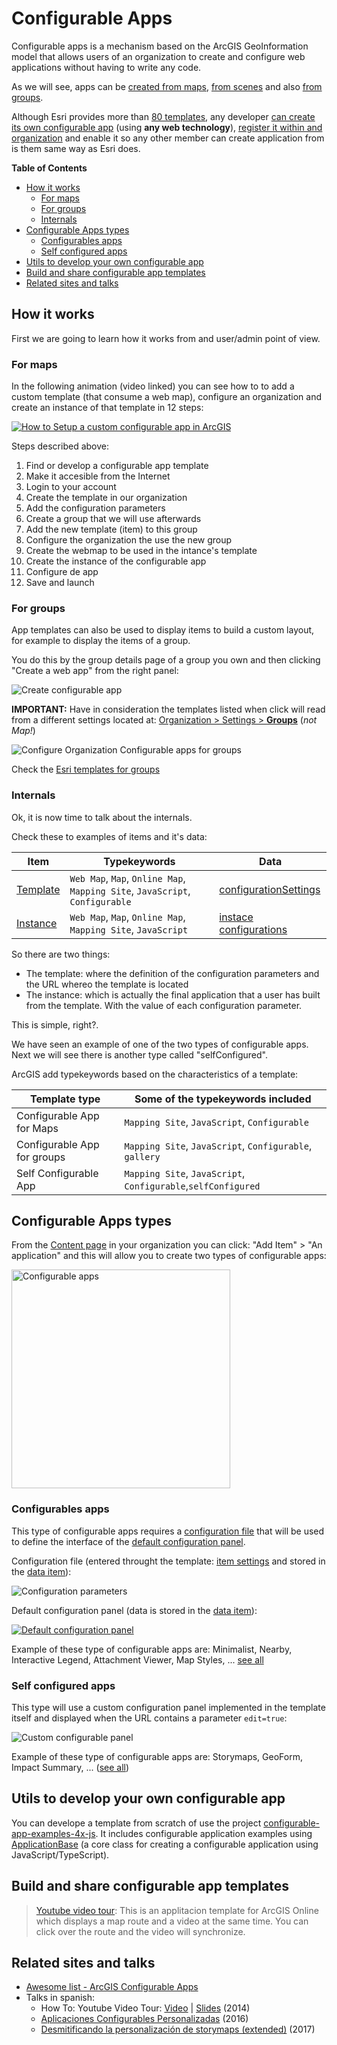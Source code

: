 # Configurable Apps

Configurable apps is a mechanism based on the ArcGIS GeoInformation model that allows users of an organization to create and configure web applications without having to write any code.

As we will see, apps can be [created from maps](https://doc.arcgis.com/en/arcgis-online/create-maps/create-map-apps.htm), [from scenes](https://doc.arcgis.com/en/arcgis-online/create-maps/create-scene-apps.htm) and also [from groups](https://doc.arcgis.com/en/arcgis-online/create-maps/create-gallery-apps.htm).

Although Esri provides more than [80 templates](https://www.arcgis.com/home/search.html?q=tags%3AArcGIS%20web%20application%20template%20owner%3Aesri_en&t=content&sortField=modified&sortOrder=desc), any developer [can create its own configurable app](https://doc.arcgis.com/en/arcgis-online/create-maps/create-app-templates.htm) (using **any web technology**), [register it within and organization](https://doc.arcgis.com/en/arcgis-online/create-maps/create-app-templates.htm#ESRI_SECTION1_FBEEDC333D2A4765BA3F807B50AD558A) and enable it so any other member can create application from is them same way as Esri does.

<!-- START doctoc generated TOC please keep comment here to allow auto update -->
<!-- DON'T EDIT THIS SECTION, INSTEAD RE-RUN doctoc TO UPDATE -->
**Table of Contents** 

- [How it works](#how-it-works)
  - [For maps](#for-maps)
  - [For groups](#for-groups)
  - [Internals](#internals)
- [Configurable Apps types](#configurable-apps-types)
  - [Configurables apps](#configurables-apps)
  - [Self configured apps](#self-configured-apps)
- [Utils to develop your own configurable app](#utils-to-develop-your-own-configurable-app)
- [Build and share configurable app templates](#build-and-share-configurable-app-templates)
- [Related sites and talks](#related-sites-and-talks)

<!-- END doctoc generated TOC please keep comment here to allow auto update -->

## How it works

First we are going to learn how it works from and user/admin point of view.

### For maps

In the following animation (video linked) you can see how to to add a custom template (that consume a web map), configure an organization and create an instance of that template in 12 steps:

[![How to Setup a custom configurable app in ArcGIS](imgs/How-to-Setup-a-custom-configurable-app-in-ArcGIS.gif)](https://youtu.be/k-fRKWWG2I8)

Steps described above:

1. Find or develop a configurable app template
2. Make it accesible from the Internet
3. Login to your account
4. Create the template in our organization
5. Add the configuration parameters
6. Create a group that we will use afterwards
7. Add the new template (item) to this group
8. Configure the organization the use the new group
9. Create the webmap to be used in the intance's template
10. Create the instance of the configurable app
11. Configure de app
12. Save and launch

### For groups

App templates can also be used to display items to build a custom layout, for example to display the items of a group. 

You do this by the group details page of a group you own and then clicking "Create a web app" from the right panel:

![Create configurable app](imgs/create-configurable-app-from-group.png)

**IMPORTANT:** Have in consideration the templates listed when click will read from a different settings located at: [Organization > Settings > **Groups**](https://www.arcgis.com/home/organization.html?tab=groups#settings) (*not Map!*)


![Configure Organization Configurable apps for groups](imgs/configure-organization-configurable-apps-for-groups.png)

Check the [Esri templates for groups](https://www.arcgis.com/home/search.html?q=typekeywords%3A%22Configurable%22%20owner%3Aesri_en%20gallery%20typekeywords%3A%22gallery%22&t=content&sortField=modified&sortOrder=desc)

### Internals

Ok, it is now time to talk about the internals. 

Check these to examples of items and it's data:

|Item|Typekeywords|Data|
|---|---|---|
|[Template](https://www.arcgis.com/home/item.html?id=4d1c59bb91fa4db78c34b1069d35cc3f)|`Web Map`, `Map`, `Online Map`, `Mapping Site`, `JavaScript`, `Configurable`|[configurationSettings](https://hhkaos.maps.arcgis.com/sharing/rest/content/items/4d1c59bb91fa4db78c34b1069d35cc3f/data?f=json)
|[Instance](https://www.arcgis.com/home/item.html?id=dfd3d90e66ed4aa9812cdf8729bf1404)|`Web Map`, `Map`, `Online Map`, `Mapping Site`, `JavaScript`|[instace configurations](https://hhkaos.maps.arcgis.com/sharing/rest/content/items/dfd3d90e66ed4aa9812cdf8729bf1404/data?f=json)

So there are two things:

* The template: where the definition of the configuration parameters and the URL whereo the template is located
* The instance: which is actually the final application that a user has built from the template. With the value of each configuration parameter.

This is simple, right?. 

We have seen an example of one of the two types of configurable apps. Next we will see there is another type called "selfConfigured".

ArcGIS add typekeywords based on the characteristics of a template:

|Template type|Some of the typekeywords included|
|---|---|
|Configurable App for Maps|`Mapping Site`, `JavaScript`, `Configurable`|
|Configurable App for groups|`Mapping Site`, `JavaScript`, `Configurable`, `gallery`|
|Self Configurable App|`Mapping Site`, `JavaScript`, `Configurable`,`selfConfigured`


## Configurable Apps types

From the [Content page](https://www.arcgis.com/home/content.html) in your organization you can click: "Add Item" > "An application" and this will allow you to create two types of configurable apps:

<img src="imgs/configurable-app-types.png" style="width:350px" alt="Configurable apps">

### Configurables apps

This type of configurable apps requires a [configuration file](https://doc.arcgis.com/en/arcgis-online/create-maps/create-app-templates.htm#ESRI_SECTION2_242BA51358AB45879C77C17EE9B1473A) that will be used to define the interface of the [default configuration panel](https://www.arcgis.com/home/webmap/configureApp.html). 

Configuration file (entered throught the template: [item settings](https://hhkaos.maps.arcgis.com/home/item.html?id=4d1c59bb91fa4db78c34b1069d35cc3f#settings) and stored in the [data item](https://hhkaos.maps.arcgis.com/sharing/rest/content/items/4d1c59bb91fa4db78c34b1069d35cc3f/data?f=json)):

![Configuration parameters](imgs/configuration-parameters.png)

Default configuration panel (data is stored in the [data item](https://hhkaos.maps.arcgis.com/sharing/rest/content/items/dfd3d90e66ed4aa9812cdf8729bf1404/data?f=json)):

[![Default configuration panel](imgs/default-configuration-panel.png)](https://hhkaos2.maps.arcgis.com/home/webmap/configureApp.html?appid=dfd3d90e66ed4aa9812cdf8729bf1404)

Example of these type of configurable apps are: Minimalist, Nearby, Interactive Legend, Attachment Viewer, Map Styles, ... [see all](https://www.arcgis.com/home/search.html?q=tags%3AArcGIS%20web%20application%20template%20owner%3Aesri_en%20-typekeywords%3AselfConfigured&t=content&sortField=modified&sortOrder=desc)

### Self configured apps

This type will use a custom configuration panel implemented in the template itself and displayed when the URL contains a parameter `edit=true`:

![Custom configurable panel](imgs/custom-configurable-panel.png)

Example of these type of configurable apps are: Storymaps, GeoForm, Impact Summary, ... ([see all](https://www.arcgis.com/home/search.html?q=tags%3AArcGIS%20web%20application%20template%20owner%3Aesri_en%20typekeywords%3AselfConfigured&t=content&sortField=modified&sortOrder=desc))

## Utils to develop your own configurable app

You can develope a template from scratch of use the project 
[configurable-app-examples-4x-js](https://github.com/Esri/configurable-app-examples-4x-js). It includes configurable application examples using [ApplicationBase](https://github.com/Esri/application-base-js) (a core class for creating a configurable application using JavaScript/TypeScript).


## Build and share configurable app templates

> [Youtube video tour](https://github.com/Geo-Developers/youtube-video-tour): This is an applitacion template for ArcGIS Online which displays a map route and a video at the same time. You can click over the route and the video will synchronize.


## Related sites and talks

* [Awesome list - ArcGIS Configurable Apps](https://esri-es.github.io/awesome-arcgis/arcgis/products/configurable-apps/#apps-developed-by-esri)
* Talks in spanish: 
    * How To: Youtube Video Tour: [Video](https://www.youtube.com/watch?v=l-NJHZlviqE) | [Slides](https://docs.google.com/presentation/d/10TeSrRbQ0wTi4AlRLjxxndxnneAwvHUyVozc53sP4jk/edit#slide=id.g34dccead2_019) (2014)
    * [Aplicaciones Configurables Personalizadas](https://www.youtube.com/watch?v=DIsA6DFf5N0) (2016) 
    * [Desmitificando la personalización de storymaps (extended)](https://www.youtube.com/watch?v=yAWl9ccSbOg) (2017)
